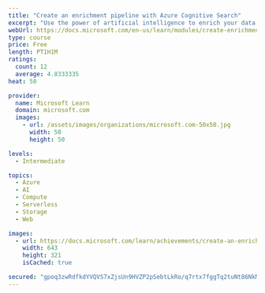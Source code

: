 ```yaml
---
title: "Create an enrichment pipeline with Azure Cognitive Search"
excerpt: "Use the power of artificial intelligence to enrich your data and find new insights."
webUrl: https://docs.microsoft.com/en-us/learn/modules/create-enrichment-pipeline-azure-cognitive-search/
type: course
price: Free
length: PT1H1M
ratings:
  count: 12
  average: 4.8333335
heat: 50

provider:
  name: Microsoft Learn
  domain: microsoft.com
  images:
    - url: /assets/images/organizations/microsoft.com-50x50.jpg
      width: 50
      height: 50

levels:
  - Intermediate

topics:
  - Azure
  - AI
  - Compute
  - Serverless
  - Storage
  - Web

images:
  - url: https://docs.microsoft.com/learn/achievements/create-an-enrichment-pipeline-social.png
    width: 643
    height: 321
    isCached: true

secured: "gpoq3zwRdfkdYVQVS7xZjsUn9HVZP2pSebtLkRo/q7rtx7fggTq2tuNt86NkMqDLhiWoqPLKtHVQP52jgHIUMoiEc7pXJ0P5/RgOw4j0ds/zvXHZy9NSW/Js/5b3wcYoav8M0jo17hFi76Xz9pZC3N2EcXOrqgzwry6wHRZF+rJ0jYapAI7i9btXMFvnz4NYRc+3g59CAaqE+4W1rG2t+zHaXQyNLdJeMDOWwRvK7RQl/WCgPVAxAHb2XLfgE4mL7vQtsnbQbayV0rOR14PfuzJgwiiYS8IrpRv9GJepENlncI3MS0YANUlEiqgsZYkqAt4hx4mwTZOtAmZ5snCpSBgJz5l8owGv8eytg1jAz33xN5/nDfHp8KlMBKwOjXN9Vc4x1j2+RztkXio5+vGuXI63koN6WhP6Z9HDoFvrCQw=;S+NDoq/yDDNf9STOQQLY2Q=="
---
```


